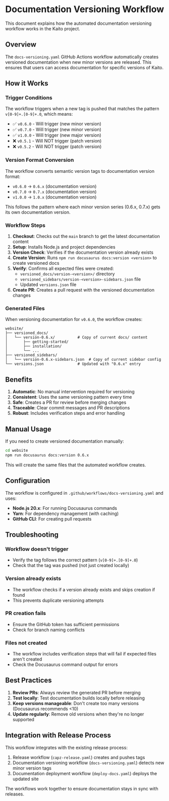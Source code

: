 # Documentation Versioning Workflow

This document explains how the automated documentation versioning workflow works in the Kaito project.

## Overview

The `docs-versioning.yaml` GitHub Actions workflow automatically creates versioned documentation when new minor versions are released. This ensures that users can access documentation for specific versions of Kaito.

## How it Works

### Trigger Conditions

The workflow triggers when a new tag is pushed that matches the pattern `v[0-9]+.[0-9]+.0`, which means:
- ✅ `v0.6.0` - Will trigger (new minor version)
- ✅ `v0.7.0` - Will trigger (new minor version) 
- ✅ `v1.0.0` - Will trigger (new major version)
- ❌ `v0.5.1` - Will NOT trigger (patch version)
- ❌ `v0.5.2` - Will NOT trigger (patch version)

### Version Format Conversion

The workflow converts semantic version tags to documentation version format:
- `v0.6.0` → `0.6.x` (documentation version)
- `v0.7.0` → `0.7.x` (documentation version)
- `v1.0.0` → `1.0.x` (documentation version)

This follows the pattern where each minor version series (0.6.x, 0.7.x) gets its own documentation version.

### Workflow Steps

1. **Checkout**: Checks out the `main` branch to get the latest documentation content
2. **Setup**: Installs Node.js and project dependencies
3. **Version Check**: Verifies if the documentation version already exists
4. **Create Version**: Runs `npm run docusaurus docs:version <version>` to create versioned docs
5. **Verify**: Confirms all expected files were created:
   - `versioned_docs/version-<version>/` directory
   - `versioned_sidebars/version-<version>-sidebars.json` file
   - Updated `versions.json` file
6. **Create PR**: Creates a pull request with the versioned documentation changes

### Generated Files

When versioning documentation for `v0.6.0`, the workflow creates:

```
website/
├── versioned_docs/
│   └── version-0.6.x/          # Copy of current docs/ content
│       ├── getting-started/
│       ├── installation/
│       └── ...
├── versioned_sidebars/
│   └── version-0.6.x-sidebars.json  # Copy of current sidebar config
└── versions.json               # Updated with "0.6.x" entry
```

## Benefits

1. **Automatic**: No manual intervention required for versioning
2. **Consistent**: Uses the same versioning pattern every time
3. **Safe**: Creates a PR for review before merging changes
4. **Traceable**: Clear commit messages and PR descriptions
5. **Robust**: Includes verification steps and error handling

## Manual Usage

If you need to create versioned documentation manually:

```bash
cd website
npm run docusaurus docs:version 0.6.x
```

This will create the same files that the automated workflow creates.

## Configuration

The workflow is configured in `.github/workflows/docs-versioning.yaml` and uses:
- **Node.js 20.x**: For running Docusaurus commands
- **Yarn**: For dependency management (with caching)
- **GitHub CLI**: For creating pull requests

## Troubleshooting

### Workflow doesn't trigger
- Verify the tag follows the correct pattern (`v[0-9]+.[0-9]+.0`)
- Check that the tag was pushed (not just created locally)

### Version already exists
- The workflow checks if a version already exists and skips creation if found
- This prevents duplicate versioning attempts

### PR creation fails
- Ensure the GitHub token has sufficient permissions
- Check for branch naming conflicts

### Files not created
- The workflow includes verification steps that will fail if expected files aren't created
- Check the Docusaurus command output for errors

## Best Practices

1. **Review PRs**: Always review the generated PR before merging
2. **Test locally**: Test documentation builds locally before releasing
3. **Keep versions manageable**: Don't create too many versions (Docusaurus recommends <10)
4. **Update regularly**: Remove old versions when they're no longer supported

## Integration with Release Process

This workflow integrates with the existing release process:
1. Release workflow (`capz-release.yaml`) creates and pushes tags
2. Documentation versioning workflow (`docs-versioning.yaml`) detects new minor version tags
3. Documentation deployment workflow (`deploy-docs.yaml`) deploys the updated site

The workflows work together to ensure documentation stays in sync with releases.

